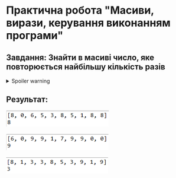 # Практична робота "Масиви, вирази, керування виконанням програми"

## Завдання: Знайти в масиві число, яке повторюється найбільшу кількість разів

<details>
  <summary>Spoiler warning</summary>
  
  Spoiler text. Note that it's important to have a space after the summary tag. You should be able to write any markdown you want inside the `<details>` tag... just make sure you close `<details>` afterward.
  
  ```javascript
  console.log("I'm a code block!");
  ```
  
</details>

Результат:
----

![Gitter](https://github.com/ppc-ntu-khpi/34-arrays-coldbeatz/blob/master/Screenshot_17.png)<br><br>
![Gitter](https://github.com/ppc-ntu-khpi/34-arrays-coldbeatz/blob/master/Screenshot_18.png)<br><br>
![Gitter](https://github.com/ppc-ntu-khpi/34-arrays-coldbeatz/blob/master/Screenshot_20.png)<br>
